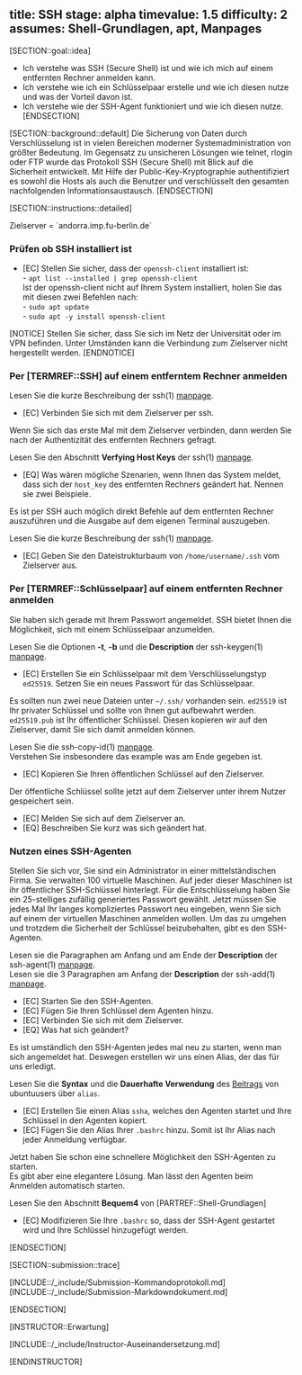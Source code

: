 title: SSH
stage: alpha
timevalue: 1.5
difficulty: 2
assumes: Shell-Grundlagen, apt, Manpages
---

[SECTION::goal::idea]
 - Ich verstehe was SSH (Secure Shell) ist und wie ich mich auf einem entfernten Rechner anmelden kann.
 - Ich verstehe wie ich ein Schlüsselpaar erstelle und wie ich diesen nutze und was der Vorteil davon ist.
 - Ich verstehe wie der SSH-Agent funktioniert und wie ich diesen nutze.
[ENDSECTION]

[SECTION::background::default]
Die Sicherung von Daten durch Verschlüsselung ist in vielen Bereichen moderner 
Systemadministration von größter Bedeutung. Im Gegensatz zu unsicheren Lösungen wie telnet, 
rlogin oder FTP wurde das Protokoll SSH (Secure Shell) mit Blick auf die Sicherheit entwickelt.
Mit Hilfe der Public-Key-Kryptographie authentifiziert es sowohl die Hosts als auch die Benutzer
und verschlüsselt den gesamten nachfolgenden Informationsaustausch.
[ENDSECTION]

[SECTION::instructions::detailed]

<replacement id='targetserver'>
Zielserver = `andorra.imp.fu-berlin.de`
</replacement>

### Prüfen ob SSH installiert ist

- [EC] Stellen Sie sicher, dass der `openssh-client` installiert ist:  
      - `apt list --installed | grep openssh-client`  
   Ist der openssh-client nicht auf Ihrem System installiert, holen Sie das mit diesen zwei 
   Befehlen nach:  
      - `sudo apt update`  
      - `sudo apt -y install openssh-client`  

[NOTICE]
Stellen Sie sicher, dass Sie sich im Netz der Universität oder im VPN befinden. Unter Umständen 
kann die Verbindung zum Zielserver nicht hergestellt werden.
[ENDNOTICE]

### Per [TERMREF::SSH] auf einem entferntem Rechner anmelden
Lesen Sie die kurze Beschreibung der ssh(1) [manpage](https://man.openbsd.org/ssh).

- [EC] Verbinden Sie sich mit dem Zielserver per ssh.

Wenn Sie sich das erste Mal mit dem Zielserver verbinden, dann werden Sie nach der Authentizität 
des entfernten Rechners gefragt.

Lesen Sie den Abschnitt **Verfying Host Keys** der ssh(1) 
[manpage](https://man.openbsd.org/ssh#VERIFYING_HOST_KEYS).

- [EQ] Was wären mögliche Szenarien, wenn Ihnen das System meldet, dass sich der `host_key` des 
   entfernten Rechners geändert hat. Nennen sie zwei Beispiele. 

Es ist per SSH auch möglich direkt Befehle auf dem entfernten Rechner auszuführen und die Ausgabe 
auf dem eigenen Terminal auszugeben.  

Lesen Sie die kurze Beschreibung der ssh(1) [manpage](https://man.openbsd.org/ssh).

- [EC] Geben Sie den Dateistrukturbaum von `/home/username/.ssh` vom Zielserver aus.


### Per [TERMREF::Schlüsselpaar] auf einem entfernten Rechner anmelden

Sie haben sich gerade mit Ihrem Passwort angemeldet. SSH bietet Ihnen die Möglichkeit, sich mit einem 
Schlüsselpaar anzumelden.

Lesen Sie die Optionen **-t**, **-b** und die **Description** der ssh-keygen(1) 
[manpage](https://man.openbsd.org/ssh-keygen.1).

- [EC] Erstellen Sie ein Schlüsselpaar mit dem Verschlüsselungstyp `ed25519`. Setzen Sie ein neues 
Passwort für das Schlüsselpaar.

Es sollten nun zwei neue Dateien unter `~/.ssh/` vorhanden sein. `ed25519` ist Ihr privater Schlüssel 
und sollte von Ihnen gut aufbewahrt werden. `ed25519.pub` ist Ihr öffentlicher Schlüssel. Diesen 
kopieren wir auf den Zielserver, damit Sie sich damit anmelden können.  

Lesen Sie die ssh-copy-id(1) 
[manpage](https://manpages.debian.org/testing/openssh-client/ssh-copy-id.1.en.html).  
Verstehen Sie insbesondere das example was am Ende gegeben ist. 

- [EC] Kopieren Sie Ihren öffentlichen Schlüssel auf den Zielserver.

Der öffentliche Schlüssel sollte jetzt auf dem Zielserver unter ihrem Nutzer gespeichert sein. 

- [EC] Melden Sie sich auf dem Zielserver an. 
- [EQ] Beschreiben Sie kurz was sich geändert hat.

### Nutzen eines SSH-Agenten

Stellen Sie sich vor, Sie sind ein Administrator in einer mittelständischen Firma. Sie 
verwalten 100 virtuelle Maschinen. Auf jeder dieser Maschinen ist ihr öffentlicher SSH-Schlüssel 
hinterlegt. Für die Entschlüsselung haben Sie ein 25-stelliges zufällig generiertes Passwort 
gewählt. Jetzt müssen Sie jedes Mal Ihr langes kompliziertes Passwort neu eingeben, wenn Sie sich 
auf einem der virtuellen Maschinen anmelden wollen. Um das zu umgehen und trotzdem die Sicherheit 
der Schlüssel beizubehalten, gibt es den SSH-Agenten.
  
Lesen sie die Paragraphen am Anfang und am Ende der **Description** der ssh-agent(1) 
[manpage](https://man.openbsd.org/ssh-agent.1).  
Lesen sie die 3 Paragraphen am Anfang der **Description** der ssh-add(1) 
[manpage](https://man.openbsd.org/ssh-add.1).

- [EC] Starten Sie den SSH-Agenten.
- [EC] Fügen Sie Ihren Schlüssel dem Agenten hinzu.  
- [EC] Verbinden Sie sich mit dem Zielserver.
- [EQ] Was hat sich geändert?  

Es ist umständlich den SSH-Agenten jedes mal neu zu starten, wenn man sich angemeldet hat. 
Deswegen erstellen wir uns einen Alias, der das für uns erledigt.

Lesen Sie die **Syntax** und die **Dauerhafte Verwendung** des 
[Beitrags](https://wiki.ubuntuusers.de/alias/) von ubuntuusers über `alias`.

- [EC] Erstellen Sie einen Alias `ssha`, welches den Agenten startet und Ihre Schlüssel in den Agenten 
   kopiert.
- [EC] Fügen Sie den Alias Ihrer `.bashrc` hinzu. Somit ist Ihr Alias nach jeder Anmeldung verfügbar.

Jetzt haben Sie schon eine schnellere Möglichkeit den SSH-Agenten zu starten.  
Es gibt aber eine elegantere Lösung. Man lässt den Agenten beim Anmelden automatisch starten.

Lesen Sie den Abschnitt **Bequem4** von [PARTREF::Shell-Grundlagen] 

- [EC] Modifizieren Sie Ihre `.bashrc` so, dass der SSH-Agent gestartet wird und Ihre Schlüssel 
   hinzugefügt werden.

[ENDSECTION]

[SECTION::submission::trace]

[INCLUDE::/_include/Submission-Kommandoprotokoll.md]
[INCLUDE::/_include/Submission-Markdowndokument.md]

[ENDSECTION]

[INSTRUCTOR::Erwartung]

[INCLUDE::/_include/Instructor-Auseinandersetzung.md]

[ENDINSTRUCTOR]